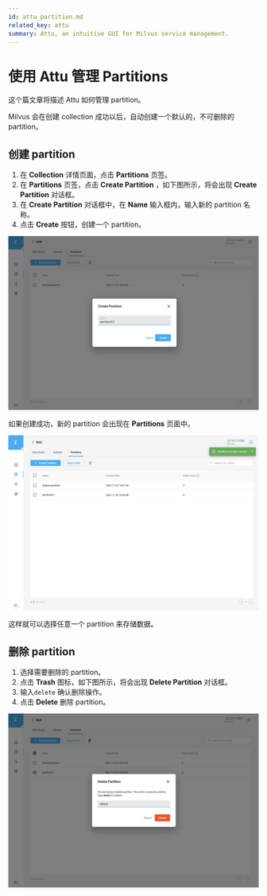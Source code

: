```yaml
---
id: attu_partition.md
related_key: attu
summary: Attu, an intuitive GUI for Milvus service management.
---
```


# 使用 Attu 管理 Partitions

这个篇文章将描述 Attu 如何管理 partition。

Milvus 会在创建 collection 成功以后，自动创建一个默认的，不可删除的 partition。

## 创建 partition

1. 在 **Collection** 详情页面，点击 **Partitions** 页签。
2. 在 **Partitions** 页签，点击 **Create Partition** ，如下图所示，将会出现 **Create Partition** 对话框。
3. 在 **Create Partition** 对话框中，在 **Name** 输入框内，输入新的 partition 名称。
4. 点击 **Create** 按钮，创建一个 partition。

![Create Partition](../assets/insight_partition1.png)

如果创建成功，新的 partition 会出现在 **Partitions** 页面中。

![Create Partition](../assets/insight_partition2.png)

这样就可以选择任意一个 partition 来存储数据。

## 删除 partition

1. 选择需要删除的 partition。
2. 点击 **Trash** 图标，如下图所示，将会出现 **Delete Partition** 对话框。
3. 输入`delete` 确认删除操作。
4. 点击 **Delete** 删除 partition。

![Delete Partition](../assets/insight_partition3.png)
